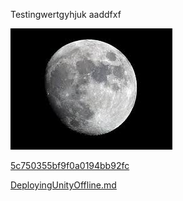  

 Testingwertgyhjuk
aaddfxf 

 ![](Images/moon_5c74fc03bf9f0a0194bb1e30.jpeg) 

 [5c750355bf9f0a0194bb92fc](Examples/adding_5c750355bf9f0a0194bb92fc.cs) 

 [DeployingUnityOffline.md](DeployingUnityOffline.md)